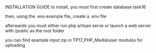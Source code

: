 INSTALLATION GUIDE
to install, you must first create database task16

then, using the .env.example file, create a .env file

afterwards you must either run php artisan serve or launch a web server with /public as the root folder

you can find example input zip in TP17_PHP_Media\user modules for uploading